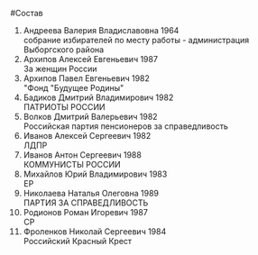 #Состав
1. Андреева Валерия Владиславовна 1964   
    собрание избирателей по месту работы - администрация Выборгского района
2. Архипов Алексей Евгеньевич 1987   
    За женщин России
3. Архипов Павел Евгеньевич 1982   
    "Фонд "Будущее Родины"
4. Бадиков Дмитрий Владимирович 1982   
    ПАТРИОТЫ РОССИИ
5. Волков Дмитрий Валерьевич 1982   
    Российская партия пенсионеров за справедливость
6. Иванов Алексей Сергеевич 1982   
    ЛДПР
7. Иванов Антон Сергеевич 1988   
    КОММУНИСТЫ РОССИИ
8. Михайлов Юрий Владимирович 1983   
    ЕР
9. Николаева Наталья Олеговна 1989   
    ПАРТИЯ ЗА СПРАВЕДЛИВОСТЬ
10. Родионов Роман Игоревич 1987   
    СР
11. Фроленков Николай Сергеевич 1984   
    Российский Красный Крест
